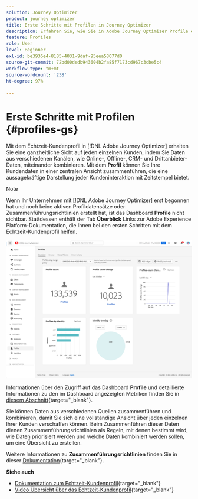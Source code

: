 ```yaml
---
solution: Journey Optimizer
product: journey optimizer
title: Erste Schritte mit Profilen in Journey Optimizer
description: Erfahren Sie, wie Sie in Adobe Journey Optimizer Profile erstellen und verwalten.
feature: Profiles
role: User
level: Beginner
exl-id: be3936e4-8185-4031-9daf-95eea58077d0
source-git-commit: 72bd00dedb943604b2fa85f7173cd967c3cbe5c4
workflow-type: tm+mt
source-wordcount: '238'
ht-degree: 97%

---
```


# Erste Schritte mit Profilen {#profiles-gs}

Mit dem Echtzeit-Kundenprofil in [!DNL Adobe Journey Optimizer] erhalten Sie eine ganzheitliche Sicht auf jeden einzelnen Kunden, indem Sie Daten aus verschiedenen Kanälen, wie Online-, Offline-, CRM- und Drittanbieter-Daten, miteinander kombinieren. Mit dem **Profil** können Sie Ihre Kundendaten in einer zentralen Ansicht zusammenführen, die eine aussagekräftige Darstellung jeder Kundeninteraktion mit Zeitstempel bietet.

>[!NOTE]
>
>Wenn Ihr Unternehmen mit [!DNL Adobe Journey Optimizer] erst begonnen hat und noch keine aktiven Profildatensätze oder Zusammenführungsrichtlinien erstellt hat, ist das Dashboard **Profile** nicht sichtbar. Stattdessen enthält der Tab **Überblick** Links zur Adobe Experience Platform-Dokumentation, die Ihnen bei den ersten Schritten mit dem Echtzeit-Kundenprofil helfen.

![](assets/profiles-home.png)

Informationen über den Zugriff auf das Dashboard **Profile** und detaillierte Informationen zu den im Dashboard angezeigten Metriken finden Sie in [diesem Abschnitt](https://experienceleague.adobe.com/docs/experience-platform/profile/ui/user-guide.html?lang=de){target="_blank"}.

Sie können Daten aus verschiedenen Quellen zusammenführen und kombinieren, damit Sie sich eine vollständige Ansicht über jeden einzelnen Ihrer Kunden verschaffen können. Beim Zusammenführen dieser Daten dienen Zusammenführungsrichtlinien als Regeln, mit denen bestimmt wird, wie Daten priorisiert werden und welche Daten kombiniert werden sollen, um eine Übersicht zu erstellen.

Weitere Informationen zu **Zusammenführungsrichtlinien** finden Sie in dieser [Dokumentation](https://experienceleague.adobe.com/docs/experience-platform/profile/merge-policies/ui-guide.html?lang=de){target="_blank"}.

**Siehe auch**

* [Dokumentation zum Echtzeit-Kundenprofil](https://experienceleague.adobe.com/docs/experience-platform/query/home.html?lang=de){target="_blank"}
* [Video Übersicht über das Echtzeit-Kundenprofil](https://experienceleague.adobe.com/docs/experience-platform/profile/home.html?lang=de){target="_blank"}
